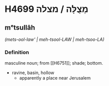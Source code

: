 # H4699 מְצֻלָּה / מצלה

## mᵉtsullâh

_(mets-ool-law' | meh-tsool-LAW | meh-tsoo-LA)_

### Definition

masculine noun; from [[H6751]]; shade; bottom.

- ravine, basin, hollow
    - apparently a place near Jerusalem
